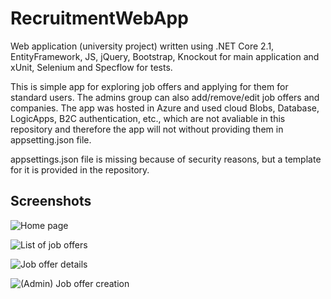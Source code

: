 # RecruitmentWebApp
Web application (university project) written using .NET Core 2.1, EntityFramework, JS, jQuery, Bootstrap, Knockout for main application 
and xUnit, Selenium and Specflow for tests.

This is simple app for exploring job offers and applying for them for standard users. 
The admins group can also add/remove/edit job offers and companies. The app was hosted in Azure and used cloud Blobs, Database,
LogicApps, B2C authentication, etc., which are not avaliable in this repository and therefore the app will not without providing them
in appsetting.json file.

appsettings.json file is missing because of security reasons, but a template for it is provided in the repository.

## Screenshots

![](/../screenshots/HomePage.png?raw=true "Home page")

![](/../screenshots/JobOffersList.png?raw=true "List of job offers")

![](/../screenshots/JobOfferDetails.png?raw=true "Job offer details")
 
![](/../screenshots/CreateJobOffer.png?raw=true "(Admin) Job offer creation")
